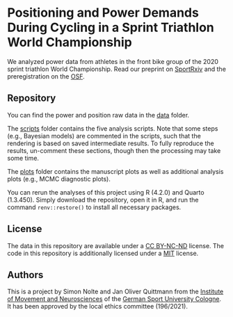 # Positioning and Power Demands During Cycling in a Sprint Triathlon World Championship

We analyzed power data from athletes in the front bike group of the 2020 sprint triathlon World Championship. Read our preprint on [SportRxiv](https://doi.org/10.51224/SRXIV.317) and the  preregistration on the [OSF](https://osf.io/v4dg5).

## Repository

You can find the power and position raw data in the [data](https://github.com/smnnlt/trihamburg/tree/main/data) folder.

The [scripts](https://github.com/smnnlt/trihamburg/tree/main/scripts) folder contains the five analysis scripts. Note that some steps (e.g., Bayesian models) are commented in the scripts, such that the rendering is based on saved intermediate results. To fully reproduce the results, un-comment these sections, though then the processing may take some time.

The [plots](https://github.com/smnnlt/trihamburg/tree/main/plots) folder contains the manuscript plots as well as additional analysis plots (e.g., MCMC diagnostic plots).

You can rerun the analyses of this project using R (4.2.0) and Quarto (1.3.450). Simply download the repository, open it in R, and run the command `renv::restore()` to install all necessary packages.

## License 

The data in this repository are available under a [CC BY-NC-ND](https://creativecommons.org/licenses/by-nc-nd/2.0/) license. The code in this repository is additionally licensed under a [MIT](https://github.com/smnnlt/trihamburg/blob/master/LICENSE.md) license.

## Authors

This is a project by Simon Nolte and Jan Oliver Quittmann from the [Institute of Movement and Neurosciences](https://www.dshs-koeln.de/en/institute-of-movement-and-neurosciences/) of the [German Sport University Cologne](https://www.dshs-koeln.de/english/). It has been approved by the local ethics committee (196/2021).


